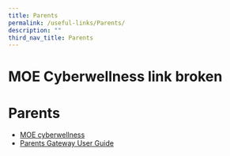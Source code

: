 ```yaml
---
title: Parents
permalink: /useful-links/Parents/
description: ""
third_nav_title: Parents
---
```

# MOE  Cyberwellness link broken
# Parents
*   <a href="https://beta.moe.gov.sg/programmes/cyber-wellness/" target="_blank">MOE cyberwellness</a>
*   <a href="/files/Useful%20Links/User-Guide-for-Parents-on-Parents-Gateway.pdf" target="_blank">Parents Gateway User Guide</a>